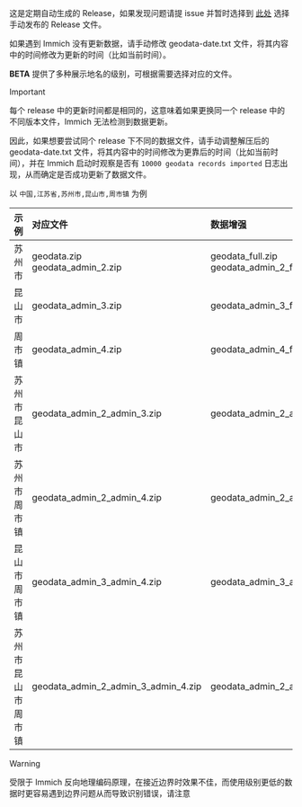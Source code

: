 这是定期自动生成的 Release，如果发现问题请提 issue 并暂时选择到 [此处](https://github.com/ZingLix/immich-geodata-cn/releases) 选择手动发布的 Release 文件。

如果遇到 Immich 没有更新数据，请手动修改 geodata-date.txt 文件，将其内容中的时间修改为更新的时间（比如当前时间）。

**BETA** 提供了多种展示地名的级别，可根据需要选择对应的文件。

> [!IMPORTANT]  
> 每个 release 中的更新时间都是相同的，这意味着如果更换同一个 release 中的不同版本文件，Immich 无法检测到数据更新。
>
> 因此，如果想要尝试同个 release 下不同的数据文件，请手动调整解压后的 geodata-date.txt 文件，将其内容中的时间修改为更靠后的时间（比如当前时间），并在 Immich 启动时观察是否有 `10000 geodata records imported` 日志出现，从而确定是否成功更新了数据文件。

以 `中国,江苏省,苏州市,昆山市,周市镇` 为例

|示例|对应文件|数据增强|
|:---|:---|:---|
|苏州市|geodata.zip<br>geodata_admin_2.zip|geodata_full.zip<br>geodata_admin_2_full.zip|
|昆山市|geodata_admin_3.zip|geodata_admin_3_full.zip|
|周市镇|geodata_admin_4.zip|geodata_admin_4_full.zip|
|苏州市 昆山市|geodata_admin_2_admin_3.zip|geodata_admin_2_admin_3_full.zip|
|苏州市 周市镇|geodata_admin_2_admin_4.zip|geodata_admin_2_admin_4_full.zip|
|昆山市 周市镇|geodata_admin_3_admin_4.zip|geodata_admin_3_admin_4_full.zip|
|苏州市 昆山市 周市镇|geodata_admin_2_admin_3_admin_4.zip|geodata_admin_2_admin_3_admin_4_full.zip|

> [!WARNING]  
> 受限于 Immich 反向地理编码原理，在接近边界时效果不佳，而使用级别更低的数据时更容易遇到边界问题从而导致识别错误，请注意
